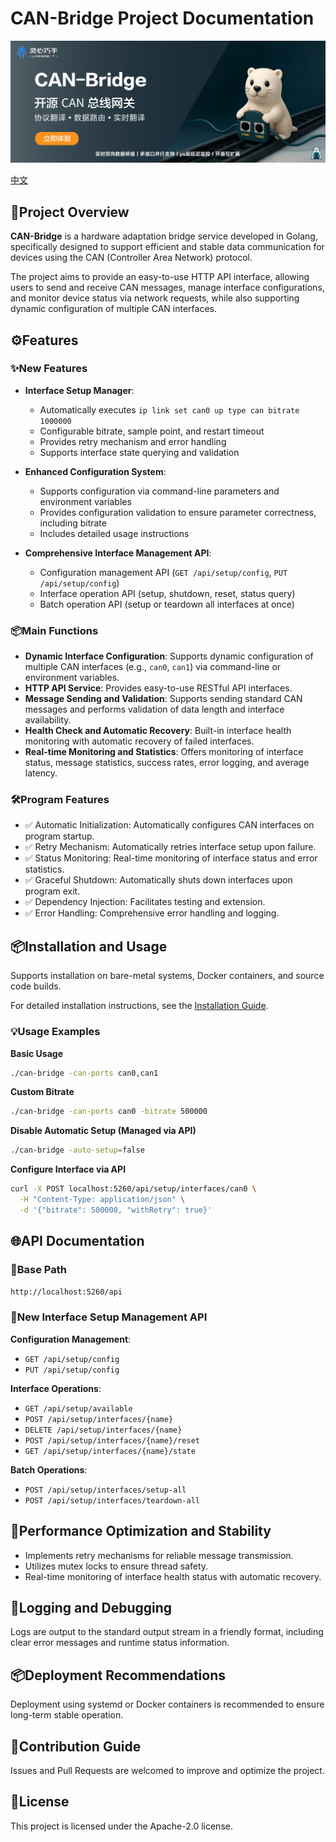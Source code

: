 # CAN-Bridge Project Documentation
![# CAN Bridge](assets/banner.png)  

[中文](README_zhCN.md)  

## 🔧Project Overview

**CAN-Bridge** is a hardware adaptation bridge service developed in Golang, specifically designed to support efficient and stable data communication for devices using the CAN (Controller Area Network) protocol.

The project aims to provide an easy-to-use HTTP API interface, allowing users to send and receive CAN messages, manage interface configurations, and monitor device status via network requests, while also supporting dynamic configuration of multiple CAN interfaces.

## ⚙️Features

### ✨New Features

* **Interface Setup Manager**:

  * Automatically executes `ip link set can0 up type can bitrate 1000000`
  * Configurable bitrate, sample point, and restart timeout
  * Provides retry mechanism and error handling
  * Supports interface state querying and validation

* **Enhanced Configuration System**:

  * Supports configuration via command-line parameters and environment variables
  * Provides configuration validation to ensure parameter correctness, including bitrate
  * Includes detailed usage instructions

* **Comprehensive Interface Management API**:

  * Configuration management API (`GET /api/setup/config`, `PUT /api/setup/config`)
  * Interface operation API (setup, shutdown, reset, status query)
  * Batch operation API (setup or teardown all interfaces at once)

### 📦Main Functions

* **Dynamic Interface Configuration**: Supports dynamic configuration of multiple CAN interfaces (e.g., `can0`, `can1`) via command-line or environment variables.
* **HTTP API Service**: Provides easy-to-use RESTful API interfaces.
* **Message Sending and Validation**: Supports sending standard CAN messages and performs validation of data length and interface availability.
* **Health Check and Automatic Recovery**: Built-in interface health monitoring with automatic recovery of failed interfaces.
* **Real-time Monitoring and Statistics**: Offers monitoring of interface status, message statistics, success rates, error logging, and average latency.

### 🛠️Program Features

* ✅ Automatic Initialization: Automatically configures CAN interfaces on program startup.
* ✅ Retry Mechanism: Automatically retries interface setup upon failure.
* ✅ Status Monitoring: Real-time monitoring of interface status and error statistics.
* ✅ Graceful Shutdown: Automatically shuts down interfaces upon program exit.
* ✅ Dependency Injection: Facilitates testing and extension.
* ✅ Error Handling: Comprehensive error handling and logging.

## 📦Installation and Usage

Supports installation on bare-metal systems, Docker containers, and source code builds.

For detailed installation instructions, see the [Installation Guide](docs/install.md).

### 💡Usage Examples

**Basic Usage**

```bash
./can-bridge -can-ports can0,can1
```

**Custom Bitrate**

```bash
./can-bridge -can-ports can0 -bitrate 500000
```

**Disable Automatic Setup (Managed via API)**

```bash
./can-bridge -auto-setup=false
```

**Configure Interface via API**

```bash
curl -X POST localhost:5260/api/setup/interfaces/can0 \
  -H "Content-Type: application/json" \
  -d '{"bitrate": 500000, "withRetry": true}'
```

## 🌐API Documentation

### 📍Base Path

`http://localhost:5260/api`

### 🔁New Interface Setup Management API

**Configuration Management**:

* `GET /api/setup/config`
* `PUT /api/setup/config`

**Interface Operations**:

* `GET /api/setup/available`
* `POST /api/setup/interfaces/{name}`
* `DELETE /api/setup/interfaces/{name}`
* `POST /api/setup/interfaces/{name}/reset`
* `GET /api/setup/interfaces/{name}/state`

**Batch Operations**:

* `POST /api/setup/interfaces/setup-all`
* `POST /api/setup/interfaces/teardown-all`

## 🚀Performance Optimization and Stability

* Implements retry mechanisms for reliable message transmission.
* Utilizes mutex locks to ensure thread safety.
* Real-time monitoring of interface health status with automatic recovery.

## 📝Logging and Debugging

Logs are output to the standard output stream in a friendly format, including clear error messages and runtime status information.

## 📦Deployment Recommendations

Deployment using systemd or Docker containers is recommended to ensure long-term stable operation.

## 🤝Contribution Guide

Issues and Pull Requests are welcomed to improve and optimize the project.

## 📄License

This project is licensed under the Apache-2.0 license.
